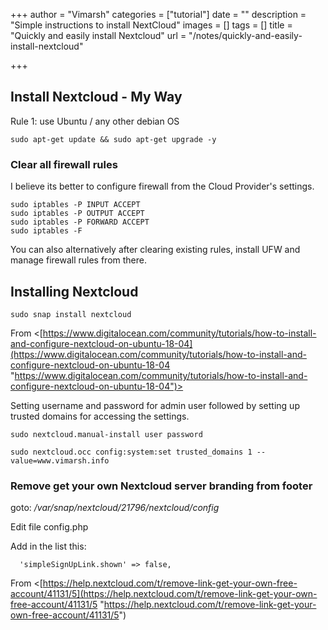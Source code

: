 +++
author = "Vimarsh"
categories = ["tutorial"]
date = ""
description = "Simple instructions to install NextCloud"
images = []
tags = []
title = "Quickly and easily install Nextcloud"
url = "/notes/quickly-and-easily-install-nextcloud"

+++
## Install Nextcloud - My Way

Rule 1: use Ubuntu / any other debian OS

    sudo apt-get update && sudo apt-get upgrade -y

### Clear all firewall rules

I believe its better to configure firewall from the Cloud Provider's settings.

    sudo iptables -P INPUT ACCEPT
    sudo iptables -P OUTPUT ACCEPT
    sudo iptables -P FORWARD ACCEPT
    sudo iptables -F

You can also alternatively after clearing existing rules, install UFW and manage firewall rules from there.

## Installing Nextcloud

    sudo snap install nextcloud

From <[https://www.digitalocean.com/community/tutorials/how-to-install-and-configure-nextcloud-on-ubuntu-18-04](https://www.digitalocean.com/community/tutorials/how-to-install-and-configure-nextcloud-on-ubuntu-18-04 "https://www.digitalocean.com/community/tutorials/how-to-install-and-configure-nextcloud-on-ubuntu-18-04")>

Setting username and password for admin user followed by setting up trusted domains for accessing the settings.

    sudo nextcloud.manual-install user password
    
    sudo nextcloud.occ config:system:set trusted_domains 1 --value=www.vimarsh.info

### Remove get your own Nextcloud server branding from footer

goto:  _/var/snap/nextcloud/21796/nextcloud/config_

Edit file config.php

Add in the list this:

      'simpleSignUpLink.shown' => false,

From <[https://help.nextcloud.com/t/remove-link-get-your-own-free-account/41131/5](https://help.nextcloud.com/t/remove-link-get-your-own-free-account/41131/5 "https://help.nextcloud.com/t/remove-link-get-your-own-free-account/41131/5")